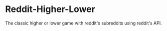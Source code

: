 # Reddit-Higher-Lower
The classic higher or lower game with reddit's subreddits using reddit's API.
